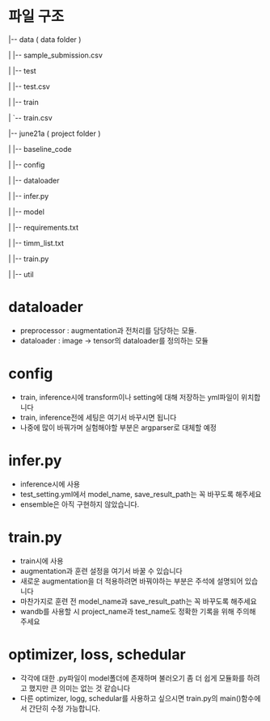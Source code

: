 # 파일 구조

|-- data ( data folder )

|   |-- sample_submission.csv

|   |-- test

|   |-- test.csv

|   |-- train

|   `-- train.csv

|-- june21a ( project folder )

|   |-- baseline_code

|   |-- config

|   |-- dataloader

|   |-- infer.py

|   |-- model

|   |-- requirements.txt

|   |-- timm_list.txt

|   |-- train.py

|   |-- util



# dataloader
- preprocessor : augmentation과 전처리를 담당하는 모듈.
- dataloader : image -> tensor의 dataloader를 정의하는 모듈


# config
- train, inference시에 transform이나 setting에 대해 저장하는 yml파일이 위치합니다
- train, inference전에 세팅은 여기서 바꾸시면 됩니다
- 나중에 많이 바꿔가며 실험해야할 부분은 argparser로 대체할 예정

# infer.py
- inference시에 사용
- test_setting.yml에서 model_name, save_result_path는 꼭 바꾸도록 해주세요
- ensemble은 아직 구현하지 않았습니다.

# train.py
- train시에 사용
- augmentation과 훈련 설정을 여기서 바꿀 수 있습니다
- 새로운 augmentation을 더 적용하려면 바꿔야하는 부분은 주석에 설명되어 있습니다
- 마찬가지로 훈련 전 model_name과 save_result_path는 꼭 바꾸도록 해주세요
- wandb를 사용할 시 project_name과 test_name도 정확한 기록을 위해 주의해 주세요


# optimizer, loss, schedular
- 각각에 대한 .py파일이 model폴더에 존재하며 불러오기 좀 더 쉽게 모듈화를 하려고 했지만 큰 의미는 없는 것 같습니다
- 다른 optimizer, logg, schedular를 사용하고 싶으시면 train.py의 main()함수에서 간단히 수정 가능합니다.

